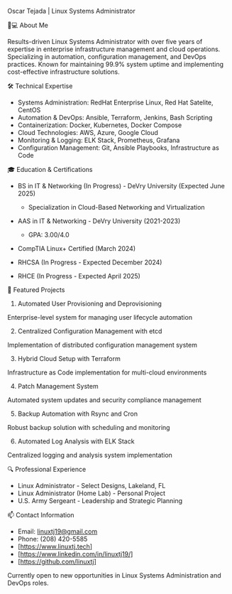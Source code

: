 Oscar Tejada | Linux Systems Administrator

👨💻 About Me

Results-driven Linux Systems Administrator with over five years of expertise in enterprise infrastructure management and cloud operations. Specializing in automation, configuration management, and DevOps practices. Known for maintaining 99.9% system uptime and implementing cost-effective infrastructure solutions.

🛠️ Technical Expertise

- Systems Administration: RedHat Enterprise Linux, Red Hat Satelite, CentOS
- Automation & DevOps: Ansible, Terraform, Jenkins, Bash Scripting
- Containerization: Docker, Kubernetes, Docker Compose
- Cloud Technologies: AWS, Azure, Google Cloud
- Monitoring & Logging: ELK Stack, Prometheus, Grafana
- Configuration Management: Git, Ansible Playbooks, Infrastructure as Code

🎓 Education & Certifications

- BS in IT & Networking (In Progress) - DeVry University (Expected June 2025)

  - Specialization in Cloud-Based Networking and Virtualization


- AAS in IT & Networking - DeVry University (2021-2023)

  - GPA: 3.00/4.0


- CompTIA Linux+ Certified (March 2024)
- RHCSA (In Progress - Expected December 2024)
- RHCE (In Progress - Expected April 2025)

🚀 Featured Projects

1. Automated User Provisioning and Deprovisioning

Enterprise-level system for managing user lifecycle automation

2. Centralized Configuration Management with etcd

Implementation of distributed configuration management system

3. Hybrid Cloud Setup with Terraform

Infrastructure as Code implementation for multi-cloud environments

4. Patch Management System

Automated system updates and security compliance management

5. Backup Automation with Rsync and Cron

Robust backup solution with scheduling and monitoring

6. Automated Log Analysis with ELK Stack

Centralized logging and analysis system implementation

🔍 Professional Experience

- Linux Administrator - Select Designs, Lakeland, FL
- Linux Administrator (Home Lab) - Personal Project
- U.S. Army Sergeant - Leadership and Strategic Planning

📫 Contact Information

- Email: linuxtj19@gmail.com
- Phone: (208) 420-5585
- [https://www.linuxtj.tech]
- [https://www.linkedin.com/in/linuxtj19/]
- [https://github.com/linuxtj]


Currently open to new opportunities in Linux Systems Administration and DevOps roles.
